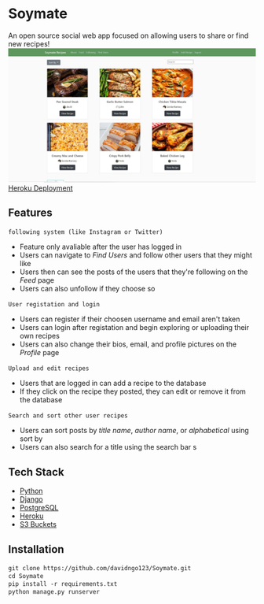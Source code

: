# Soymate
An open source social web app focused on allowing users to share or find new recipes!
![Home](/rme-img/Capture.JPG)  
[Heroku Deployment](https://soymate.herokuapp.com/)


## Features
`following system (like Instagram or Twitter)`
* Feature only avaliable after the user has logged in
* Users can navigate to _Find Users_ and follow other users that they might like  
* Users then can see the posts of the users that they're following on the _Feed_ page  
* Users can also unfollow if they choose so  

`User registation and login` 
* Users can register if their choosen username and email aren't taken
* Users can login after registation and begin exploring or uploading their own recipes
* Users can also change their bios, email, and profile pictures on the _Profile_ page

`Upload and edit recipes`
* Users that are logged in can add a recipe to the database
* If they click on the recipe they posted, they can edit or remove it from the database

`Search and sort other user recipes`  
* Users can sort posts by _title name_, _author name_, or _alphabetical_ using sort by
* Users can also search for a title using the search bar
s
## Tech Stack
* [Python](https://www.python.org/)  
* [Django](https://www.djangoproject.com/)  
* [PostgreSQL](https://www.postgresql.org/)  
* [Heroku](https://www.heroku.com/)
* [S3 Buckets](https://aws.amazon.com/s3/)

## Installation 
    git clone https://github.com/davidngo123/Soymate.git   
    cd Soymate     
    pip install -r requirements.txt  
    python manage.py runserver
    

    
